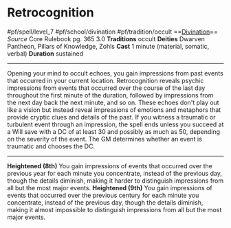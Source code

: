 # Retrocognition
#pf/spell/level_7 #pf/school/divination #pf/tradition/occult
==[Divination](../../../Traits/Divination.md)==
*Source* Core Rulebook pg. 365 3.0
**Traditions** occult
**Deities** Dwarven Pantheon, Pillars of Knowledge, Zohls
**Cast** 1 minute (material, somatic, verbal)
**Duration** sustained

---
Opening your mind to occult echoes, you gain impressions from past events that occurred in your current location. Retrocognition reveals psychic impressions from events that occurred over the course of the last day throughout the first minute of the duration, followed by impressions from the next day back the next minute, and so on. These echoes don't play out like a vision but instead reveal impressions of emotions and metaphors that provide cryptic clues and details of the past. If you witness a traumatic or turbulent event through an impression, the spell ends unless you succeed at a Will save with a DC of at least 30 and possibly as much as 50, depending on the severity of the event. The GM determines whether an event is traumatic and chooses the DC.

<hr>

**Heightened (8th)** You gain impressions of events that occurred over the previous year for each minute you concentrate, instead of the previous day, though the details diminish, making it harder to distinguish impressions from all but the most major events.
**Heightened (9th)** You gain impressions of events that occurred over the previous century for each minute you concentrate, instead of the previous day, though the details diminish, making it almost impossible to distinguish impressions from all but the most major events.